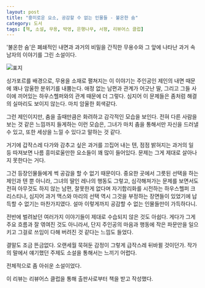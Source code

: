 ```yaml
---
layout: post
title: "흥미로운 요소, 공감할 수 없는 인물들 - 불온한 숨"
category: 도서
tags: [책, 소설, 무용, 박영, 은행나무, 서평, 리뷰어스 클럽]
---
```


'불온한 숨'은
폐쇄적인 내면과 과거의 비밀을 간직한 무용수와
그 앞에 나타난 과거 속 남자의 이야기를 그린 소설이다.

![표지](https://lh3.googleusercontent.com/7lh2Q_MYvPp9R7kQdJv4vSMPuIvVY7DTLtDkC1ywFrp5siXBsBxFloM7dGR4V_MB3yu1D9LvWcK-8g=s480)

싱가포르를 배경으로,
무용을 소재로 펼쳐지는 이 이야기는
주인공인 제인의 내면 때문에 꽤나 암울한 분위기를 내뿜는다.
애정 없는 남편과 관계가 어긋난 딸,
그리고 그들 사이에 끼어있는 하우스헬퍼와의 관계 때문에 더 그렇다.
심지어 이 문제들은 좀처럼 해결의 실마리도 보이지 않는다.
마치 암울한 회색같다.

그런 제인이지만, 춤을 출때만큼은 화려하고 감각적인 모습을 보인다.
전혀 다른 사람을 보는 것 같은 느낌까지 들게하는 이런 모습은,
그녀가 마치 춤을 통해서만 자신을 드러낼 수 있고,
또한 세상을 느낄 수 있다고 말하는 것 같다.

거기에 갑작스레 다가와 감추고 싶은 과거를 끄집어 내는 텐,
점점 밝혀지는 과거의 일 등
따져보면 나름 흥미로울만한 요소들이 꽤 많이 들어있다.
문제는 그게 제대로 살아나지 못한다는 거다.

그건 등장인물들에게 썩 공감을 할 수 없기 때문이다.
중요한 곳에서 그릇된 선택을 하는 제인과 텐 뿐 아니라,
그녀의 딸인 레나의 행동도 그렇고,
심각해져가는 문제를 보면서도 전혀 아무것도 하지 않는 남편,
잘못한게 없다며 자기합리화를 시전하는 하우스헬퍼 크리스티나,
심지어 과거 맥스와 마리의 선택 역시
그것을 부정하는 장면들이 있었기에 납득할 수 없기는 마찬가지였다.
설마 이렇게까지 공감할 수 없는 인물들만이 가득하다니.

전반에 벌려놨던 여러가지 이야기들이 제대로 수습되지 않은 것도 아쉽다.
게다가 그게 주요 흐름과 잘 엮여진 것도 아니라서,
단지 주인공의 마음과 행동에 작은 파문만을 일으키고
그걸로 쓰임이 다해 버려진 것 같다는 느낌도 들었다.

결말도 조금 뜬금없다.
오랜세월 묵혀둔 감정이 그렇게 급작스레 뒤바뀔 것이던가.
작가의 말에서 얘기했던 주제도 소설을 통해서는 느끼기 어렵다.

전체적으로 좀 아쉬운 소설이었다.



<div class="im im-info">
이 리뷰는 리뷰어스 클럽을 통해 출판사로부터 책을 받고 작성했다.
</div>
